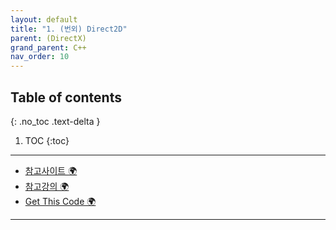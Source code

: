 ```yaml
---
layout: default
title: "1. (번외) Direct2D"
parent: (DirectX)
grand_parent: C++
nav_order: 10
---
```


## Table of contents
{: .no_toc .text-delta }

1. TOC
{:toc}

---

* [참고사이트 🌍](https://8bitscoding.github.io/dxd/2d-game/)
* [참고강의 🌍](https://www.youtube.com/watch?v=u_DNr8eBhxw&list=PLOKPEzlY4JKSZLgY_jH4danTYinRKIPz1&index=70)
* [Get This Code 🌍]()

---


